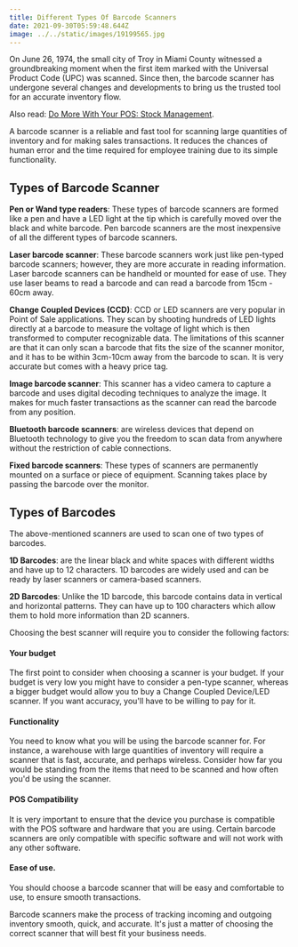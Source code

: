 ```yaml
---
title: Different Types Of Barcode Scanners
date: 2021-09-30T05:59:48.644Z
image: ../../static/images/19199565.jpg
---
```

On June 26, 1974, the small city of Troy in Miami County witnessed a groundbreaking moment when the first item marked with the Universal Product Code (UPC) was scanned. Since then, the barcode scanner has undergone several changes and developments to bring us the trusted tool for an accurate inventory flow. 

Also read: [Do More With Your POS: Stock Management](https://www.waitr.co.za/pos-data-collection-stock-management/).

A barcode scanner is a reliable and fast tool for scanning large quantities of inventory and for making sales transactions. It reduces the chances of human error and the time required for employee training due to its simple functionality. 

## Types of Barcode Scanner

**Pen or Wand type readers**: These types of barcode scanners are formed like a pen and have a LED light at the tip which is carefully moved over the black and white barcode. Pen barcode scanners are the most inexpensive of all the different types of barcode scanners. 

**Laser barcode scanner**: These barcode scanners work just like pen-typed barcode scanners; however, they are more accurate in reading information. Laser barcode scanners can be handheld or mounted for ease of use. They use laser beams to read a barcode and can read a barcode from 15cm - 60cm away.

**Change Coupled Devices (CCD)**: CCD or LED scanners are very popular in Point of Sale applications. They scan by shooting hundreds of LED lights directly at a barcode to measure the voltage of light which is then transformed to computer recognizable data. The limitations of this scanner are that it can only scan a barcode that fits the size of the scanner monitor, and it has to be within 3cm-10cm away from the barcode to scan. It is very accurate but comes with a heavy price tag. 

**Image barcode scanner**: This scanner has a video camera to capture a barcode and uses digital decoding techniques to analyze the image. It makes for much faster transactions as the scanner can read the barcode from any position. 

**Bluetooth barcode scanners**: are wireless devices that depend on Bluetooth technology to give you the freedom to scan data from anywhere without the restriction of cable connections. 

**Fixed barcode scanners**: These types of scanners are permanently mounted on a surface or piece of equipment. Scanning takes place by passing the barcode over the monitor. 

## Types of Barcodes

The above-mentioned scanners are used to scan one of two types of barcodes. 

**1D Barcodes**: are the linear black and white spaces with different widths and have up to 12 characters. 1D barcodes are widely used and can be ready by laser scanners or camera-based scanners.

**2D Barcodes**: Unlike the 1D barcode, this barcode contains data in vertical and horizontal patterns. They can have up to 100 characters which allow them to hold more information than 2D scanners. 

Choosing the best scanner will require you to consider the following factors: 

#### Your budget

The first point to consider when choosing a scanner is your budget. If your budget is very low you might have to consider a pen-type scanner, whereas a bigger budget would allow you to buy a Change Coupled Device/LED scanner. If you want accuracy, you'll have to be willing to pay for it. 

#### Functionality

You need to know what you will be using the barcode scanner for. For instance, a warehouse with large quantities of inventory will require a scanner that is fast, accurate, and perhaps wireless. Consider how far you would be standing from the items that need to be scanned and how often you'd be using the scanner. 

#### POS Compatibility 

It is very important to ensure that the device you purchase is compatible with the POS software and hardware that you are using. Certain barcode scanners are only compatible with specific software and will not work with any other software. 

#### Ease of use.

You should choose a barcode scanner that will be easy and comfortable to use, to ensure smooth transactions. 

 Barcode scanners make the process of tracking incoming and outgoing inventory smooth, quick, and accurate. It's just a matter of choosing the correct scanner that will best fit your business needs.